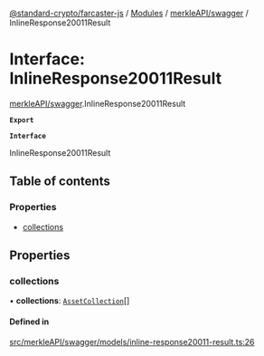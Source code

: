 [@standard-crypto/farcaster-js](../README.md) / [Modules](../modules.md) / [merkleAPI/swagger](../modules/merkleAPI_swagger.md) / InlineResponse20011Result

# Interface: InlineResponse20011Result

[merkleAPI/swagger](../modules/merkleAPI_swagger.md).InlineResponse20011Result

**`Export`**

**`Interface`**

InlineResponse20011Result

## Table of contents

### Properties

- [collections](merkleAPI_swagger.InlineResponse20011Result.md#collections)

## Properties

### collections

• **collections**: [`AssetCollection`](merkleAPI_swagger.AssetCollection.md)[]

#### Defined in

[src/merkleAPI/swagger/models/inline-response20011-result.ts:26](https://github.com/standard-crypto/farcaster-js/blob/main/src/merkleAPI/swagger/models/inline-response20011-result.ts#L26)
